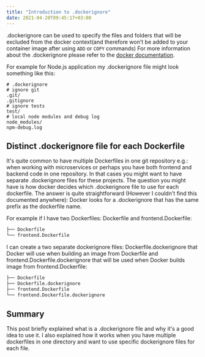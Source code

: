 ```yaml
---
title: "Introduction to .dockerignore"
date: 2021-04-20T09:45:17+03:00
---
```


.dockerignore can be used to specify the files and folders that will be excluded from the docker context(and therefore won\'t be added to your container image after using `ADD` or `COPY` commands) For more information about the .dockerignore please refer to the [docker documentation](https://docs.docker.com/engine/reference/builder/#dockerignore-file).

For example for Node.js application my .dockerignore file might look something like this:

```Docker
# .dockerignore
# ignore git
.git/
.gitignore
# ignore tests
test/
# local node modules and debug log
node_modules/
npm-debug.log
```

## Distinct .dockerignore file for each Dockerfile

It\'s quite common to have multiple Dockerfiles in one git repository e.g.: when working with microservices or perhaps you have both frontend and backend code in one repository. In that cases you might want to have separate .dockerignore files for these projects. The question you might have is how docker decides which .dockerignore file to use for each dockerfile. The answer is quite straightforward (However I couldn\'t find this documented anywhere): Docker looks for a .dockerignore that has the same prefix as the dockerfile name.

For example if I have two Dockerfiles: Dockerfile and frontend.Dockerfile:
```sh
├── Dockerfile
└── frontend.Dockerfile
```
I can create a two separate dockerignore files: Dockerfile.dockerignore that Docker will use when building an image from Dockerfile and frontend.Dockerfile.dockerignore that will be used when Docker builds image from frontend.Dockerfile:
```sh
├── Dockerfile
├── Dockerfile.dockerignore
├── frontend.Dockerfile
└── frontend.Dockerfile.dockerignore
```

## Summary

This post briefly explained what is a .dockerignore file and why it\'s  a good idea to use it. I also explained how it works when you have multiple dockerfiles in one directory and want to use specific dockerignore files for each file.
